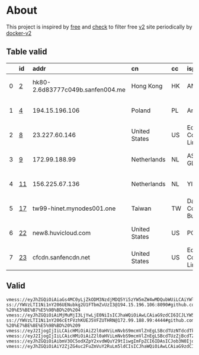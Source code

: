 
# About

This project is inspired by [free](https://github.com/freefq/free) and [check](https://github.com/yeahwu/check) to filter free [v2](https://github.com/v2fly/v2ray-core) site periodically by [docker-v2](https://hub.docker.com/r/v2ray/official)

    

## Table valid
|    | id                   | addr                             | cn            | cc   | isp                               | ip              | chatgpt          |
|---:|:---------------------|:---------------------------------|:--------------|:-----|:----------------------------------|:----------------|:-----------------|
|  0 | [2](config/2.json)   | hk80-2.6d83777c049b.sanfen004.me | Hong Kong     | HK   | AMAZON-02                         | 18.163.108.252  | Yes (Region: US) |
|  1 | [4](config/4.json)   | 194.15.196.106                   | Poland        | PL   | Artnet Sp. z o.o.                 | 194.15.196.106  | Yes (Region: PL) |
|  2 | [8](config/8.json)   | 23.227.60.146                    | United States | US   | Eons Data Communications Limited  | 65.75.220.16    | Yes (Region: US) |
|  3 | [9](config/9.json)   | 172.99.188.99                    | Netherlands   | NL   | AS-GLOBALTELEHOST                 | 172.99.188.99   | Yes (Region: NL) |
|  4 | [11](config/11.json) | 156.225.67.136                   | Netherlands   | NL   | YISP B.V.                         | 154.84.1.137    | Yes (Region: NL) |
|  5 | [17](config/17.json) | tw99-hinet.mynodes001.one        | Taiwan        | TW   | Data Communication Business Group | 122.118.124.141 | Yes (Region: TW) |
|  6 | [22](config/22.json) | new8.huvicloud.com               | United States | US   | PONYNET                           | 205.185.127.57  | Yes (Region: US) |
|  7 | [23](config/23.json) | cfcdn.sanfencdn.net              | United States | US   | Eons Data Communications Limited  | 65.75.220.16    | Yes (Region: US) |

## Valid
```
vmess://eyJhZGQiOiAiaGs4MC0yLjZkODM3NzdjMDQ5Yi5zYW5mZW4wMDQubWUiLCAiYWlkIjogMCwgImhvc3QiOiAid3d3LmJhaWR1LmNvbSIsICJpZCI6ICI3MjYyY2Y0NC1hNTg3LTQwMWEtOWNkMy1hODdlMmNlOGYwNGUiLCAibmV0IjogIndzIiwgInBhdGgiOiAiL3poLWNuLyIsICJwb3J0IjogODAsICJwcyI6ICJnaXRodWIuY29tL2ZyZWVmcSAtIFx1OTk5OVx1NmUyZkFtYXpvblx1NjU3MFx1NjM2ZVx1NGUyZFx1NWZjMyAyIiwgInRscyI6ICIiLCAidHlwZSI6ICJhdXRvIiwgInNlY3VyaXR5IjogImF1dG8iLCAic2tpcC1jZXJ0LXZlcmlmeSI6IHRydWUsICJzbmkiOiAiIn0=
ss://YWVzLTI1Ni1nY206UENubkg2U1FTbmZvUzI3@194.15.196.106:8090#github.com/freefq%20-%20%E5%BE%B7%E5%9B%BD%20%204
vmess://eyJhZGQiOiAiMjMuMjI3LjYwLjE0NiIsICJhaWQiOiAwLCAiaG9zdCI6ICJLYW5zYXMua290aWNrLnNpdGUiLCAiaWQiOiAiNzZFNjY3OTktMTc2My00RUU5LUFCRDYtNTUyM0VFMEU0MTZEIiwgIm5ldCI6ICJ3cyIsICJwYXRoIjogIi9zcGVlZHRlc3QiLCAicG9ydCI6IDQ0MywgInBzIjogImdpdGh1Yi5jb20vZnJlZWZxIC0gXHU1MmEwXHU2MmZmXHU1OTI3ICA4IiwgInNjeSI6ICJhdXRvIiwgInRscyI6ICJ0bHMiLCAidiI6ICIyIn0=
ss://YWVzLTI1Ni1nY206cEtFVzhKUEJ5VFZUTHRN@172.99.188.99:4444#github.com/freefq%20-%20%E7%BE%8E%E5%9B%BD%20%209
vmess://eyJ2IjogIjIiLCAicHMiOiAiZ2l0aHViLmNvbS9mcmVlZnEgLSBcdTUzNTdcdTk3NWUgIDExIiwgImFkZCI6ICIxNTYuMjI1LjY3LjEzNiIsICJwb3J0IjogIjQ0MyIsICJpZCI6ICI5NjRiZjQ5OS05ZWMwLTQzNzgtOTJiNi04N2Q4ZDg2MWIyZDAiLCAiYWlkIjogIjY0IiwgInNjeSI6ICJhdXRvIiwgIm5ldCI6ICJ3cyIsICJ0eXBlIjogIm5vbmUiLCAiaG9zdCI6ICJ3d3cuODE2NzgwMzQueHl6IiwgInBhdGgiOiAiL3BhdGgvMTY4NDc1MDk2MTE3MyIsICJ0bHMiOiAidGxzIiwgInNuaSI6ICJ3d3cuODE2NzgwMzQueHl6In0=
vmess://eyJ2IjogIjIiLCAicHMiOiAiZ2l0aHViLmNvbS9mcmVlZnEgLSBcdTUzZjBcdTZlN2VcdTc3MDFcdTgyZDdcdTY4MTdcdTUzYmZcdTRlMmRcdTUzNGVcdTc1MzVcdTRmZTEgMTciLCAiYWRkIjogInR3OTktaGluZXQubXlub2RlczAwMS5vbmUiLCAicG9ydCI6ICI1NDMyIiwgImlkIjogImQ1ZWYxZGYzLTQwNjktM2IyNS05ZGMxLTE2YjJiZTliM2U2YiIsICJhaWQiOiAiMCIsICJzY3kiOiAiYXV0byIsICJuZXQiOiAidGNwIiwgInR5cGUiOiAibm9uZSIsICJob3N0IjogIiIsICJwYXRoIjogIiIsICJ0bHMiOiAiIiwgInNuaSI6ICIiLCAiYWxwbiI6ICIifQ==
vmess://eyJhZGQiOiAibmV3OC5odXZpY2xvdWQuY29tIiwgImFpZCI6IDAsICJob3N0IjogIm5ldzguaHV2aWNsb3VkLmNvbSIsICJpZCI6ICJhMTFjYTc2MC05ZWY5LTRhNjMtOTVjOS00YzVjMzJkNTYyNTEiLCAibmV0IjogIndzIiwgInBhdGgiOiAiLyIsICJwb3J0IjogNDQzLCAicHMiOiAiZ2l0aHViLmNvbS9mcmVlZnEgLSBcdTdmOGVcdTU2ZmRDbG91ZEZsYXJlXHU1MTZjXHU1M2Y4Q0ROXHU4MjgyXHU3MGI5IDIyIiwgInRscyI6ICJ0bHMiLCAidHlwZSI6ICJhdXRvIiwgInNlY3VyaXR5IjogImF1dG8iLCAic2tpcC1jZXJ0LXZlcmlmeSI6IHRydWUsICJzbmkiOiAiIn0=
vmess://eyJhZGQiOiAiY2ZjZG4uc2FuZmVuY2RuLm5ldCIsICJhaWQiOiAwLCAiaG9zdCI6ICJ1czIuc2FuZmVuY2RuLm5ldCIsICJpZCI6ICJkZDgzMTRjYy0zNzU0LTQxNmQtOTQ1Ni0wOTkxZjJlNzQ3NTMiLCAibmV0IjogIndzIiwgInBhdGgiOiAiL3poLWNuIiwgInBvcnQiOiA0NDMsICJwcyI6ICJnaXRodWIuY29tL2ZyZWVmcSAtIFx1N2Y4ZVx1NTZmZENsb3VkRmxhcmVcdTUxNmNcdTUzZjhDRE5cdTgyODJcdTcwYjkgMjMiLCAidGxzIjogInRscyIsICJ0eXBlIjogImF1dG8iLCAic2VjdXJpdHkiOiAiYXV0byIsICJza2lwLWNlcnQtdmVyaWZ5IjogdHJ1ZSwgInNuaSI6ICIifQ==
```

